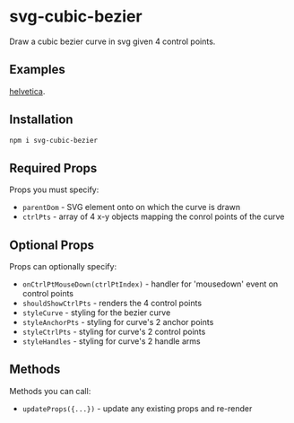 # svg-cubic-bezier

Draw a cubic bezier curve in svg given 4 control points.

## Examples

[helvetica](https://pitchdropobserver.github.io/svg-cubic-bezier/helvetica.html).

## Installation

```bash
npm i svg-cubic-bezier
```

## Required Props

Props you must specify:

* `parentDom` - SVG element onto on which the curve is drawn
* `ctrlPts` - array of 4 x-y objects mapping the conrol points of the curve

## Optional Props

Props can optionally specify:

* `onCtrlPtMouseDown(ctrlPtIndex)` - handler for 'mousedown' event on control points
* `shouldShowCtrlPts` - renders the 4 control points
* `styleCurve` - styling for the bezier curve
* `styleAnchorPts` - styling for curve's 2 anchor points
* `styleCtrlPts` - styling for curve's 2 control points
* `styleHandles` - styling for curve's 2 handle arms

## Methods

Methods you can call:

* `updateProps({...})` - update any existing props and re-render
